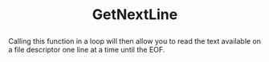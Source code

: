 # <p align=center> GetNextLine </p>

Calling this function in a loop will then allow you to read the text available on a file descriptor one line at a time until the EOF.
